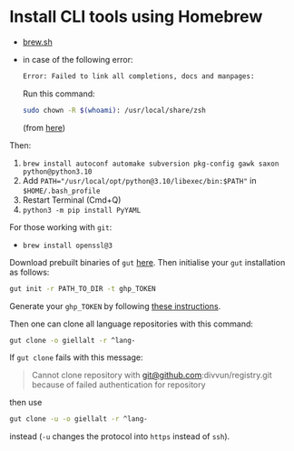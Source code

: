 # Install CLI tools using Homebrew

- [brew.sh](https://brew.sh/index_nn)
- in case of the following error:

  ```sh
  Error: Failed to link all completions, docs and manpages:
  ```

  Run this command:

  ```sh
  sudo chown -R $(whoami): /usr/local/share/zsh
  ```

  (from [here](https://github.com/Homebrew/discussions/discussions/600))

Then:

1. `brew install autoconf automake subversion pkg-config gawk saxon python@python3.10`
1. Add `PATH="/usr/local/opt/python@3.10/libexec/bin:$PATH"` in `$HOME/.bash_profile`
1. Restart Terminal (Cmd+Q)
1. `python3 -m pip install PyYAML`

For those working with `git`:

- `brew install openssl@3`

Download prebuilt binaries of `gut` [here](https://divvun.no/divvun/gut).
Then initialise your `gut` installation as follows:

```sh
gut init -r PATH_TO_DIR -t ghp_TOKEN
```

Generate your `ghp_TOKEN` by following
[these instructions](https://docs.github.com/en/authentication/keeping-your-account-and-data-secure/creating-a-personal-access-token).

Then one can clone all language repositories with this command:

```sh
gut clone -o giellalt -r ^lang-
```

If `gut clone` fails with this message:

> Cannot clone repository with git@github.com:divvun/registry.git because of failed authentication for repository

then use

```sh
gut clone -u -o giellalt -r ^lang-
```

instead (`-u` changes the protocol into `https` instead of `ssh`).
